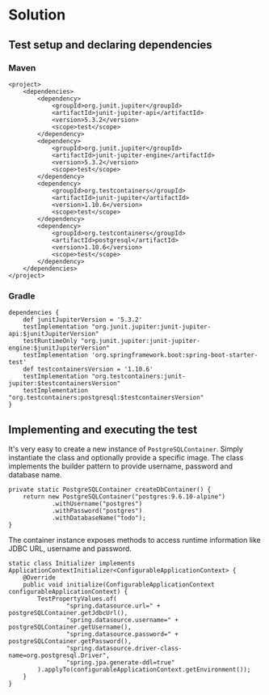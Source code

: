 # Solution

## Test setup and declaring dependencies

### Maven

```
<project>
    <dependencies>
        <dependency>
            <groupId>org.junit.jupiter</groupId>
            <artifactId>junit-jupiter-api</artifactId>
            <version>5.3.2</version>
            <scope>test</scope>
        </dependency>
        <dependency>
            <groupId>org.junit.jupiter</groupId>
            <artifactId>junit-jupiter-engine</artifactId>
            <version>5.3.2</version>
            <scope>test</scope>
        </dependency>
        <dependency>
            <groupId>org.testcontainers</groupId>
            <artifactId>junit-jupiter</artifactId>
            <version>1.10.6</version>
            <scope>test</scope>
        </dependency>
        <dependency>
            <groupId>org.testcontainers</groupId>
            <artifactId>postgresql</artifactId>
            <version>1.10.6</version>
            <scope>test</scope>
        </dependency>
    </dependencies>
</project>
```

### Gradle

```
dependencies {
    def junitJupiterVersion = '5.3.2'
    testImplementation "org.junit.jupiter:junit-jupiter-api:$junitJupiterVersion"
    testRuntimeOnly "org.junit.jupiter:junit-jupiter-engine:$junitJupiterVersion"
    testImplementation 'org.springframework.boot:spring-boot-starter-test'
    def testcontainersVersion = '1.10.6'
    testImplementation "org.testcontainers:junit-jupiter:$testcontainersVersion"
    testImplementation "org.testcontainers:postgresql:$testcontainersVersion"
}
```

## Implementing and executing the test

It's very easy to create a new instance of `PostgreSQLContainer`. Simply instantiate the class and optionally provide a specific image. The class implements the builder pattern to provide username, password and database name.

```
private static PostgreSQLContainer createDbContainer() {
    return new PostgreSQLContainer("postgres:9.6.10-alpine")
            .withUsername("postgres")
            .withPassword("postgres")
            .withDatabaseName("todo");
}
```

The container instance exposes methods to access runtime information like JDBC URL, username and password.

```
static class Initializer implements ApplicationContextInitializer<ConfigurableApplicationContext> {
    @Override
    public void initialize(ConfigurableApplicationContext configurableApplicationContext) {
        TestPropertyValues.of(
                "spring.datasource.url=" + postgreSQLContainer.getJdbcUrl(),
                "spring.datasource.username=" + postgreSQLContainer.getUsername(),
                "spring.datasource.password=" + postgreSQLContainer.getPassword(),
                "spring.datasource.driver-class-name=org.postgresql.Driver",
                "spring.jpa.generate-ddl=true"
        ).applyTo(configurableApplicationContext.getEnvironment());
    }
}
```
